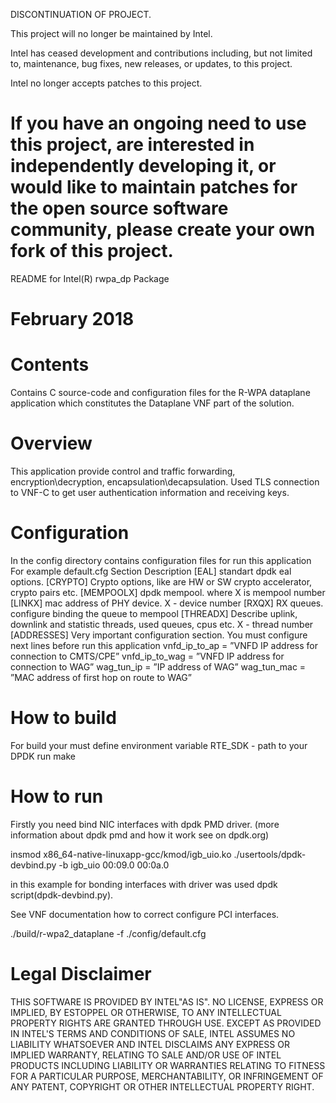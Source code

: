 DISCONTINUATION OF PROJECT.

This project will no longer be maintained by Intel.

Intel has ceased development and contributions including, but not limited to, maintenance, bug fixes, new releases, or updates, to this project. 

Intel no longer accepts patches to this project.

If you have an ongoing need to use this project, are interested in independently developing it, or would like to maintain patches for the open source software community, please create your own fork of this project. 
========================================================================
README for Intel(R) rwpa_dp Package

February 2018
========================================================================


Contents
========

Contains C source-code and configuration files for the R-WPA dataplane application
which constitutes the Dataplane VNF part of the solution.

Overview
========

This application provide control and traffic forwarding, encryption\decryption,
encapsulation\decapsulation. Used TLS connection to VNF-C to get user authentication information
and receiving keys.

Configuration
=============

In the config directory contains configuration files for run this application
For example default.cfg
Section		Description
[EAL]		standart dpdk eal options.
[CRYPTO]	Crypto options, like are HW or SW crypto accelerator, crypto pairs etc.
[MEMPOOLX]	dpdk mempool. where X is mempool number
[LINKX]		mac address of PHY device. X - device number
[RXQX]		RX queues. configure binding the queue to mempool
[THREADX]	Describe uplink, downlink and statistic threads, used queues, cpus etc. X - thread number
[ADDRESSES]	Very important configuration section.
		You must configure next lines before run this application
		vnfd_ip_to_ap = ”VNFD IP address for connection to CMTS/CPE”
		vnfd_ip_to_wag = ”VNFD IP address for connection to WAG”
		wag_tun_ip = ”IP address of WAG”
		wag_tun_mac = ”MAC address of first hop on route to WAG”


How to build
============

For build your must define environment variable RTE_SDK - path to your DPDK
run make

How to run
==========

Firstly you need bind NIC interfaces with dpdk PMD driver.
(more information about dpdk pmd and how it work see on dpdk.org)

insmod x86_64-native-linuxapp-gcc/kmod/igb_uio.ko
./usertools/dpdk-devbind.py -b igb_uio 00:09.0 00:0a.0

in this example for bonding interfaces with driver was used dpdk script(dpdk-devbind.py).

See VNF documentation how to correct configure PCI interfaces.

./build/r-wpa2_dataplane -f ./config/default.cfg


Legal Disclaimer
================

THIS SOFTWARE IS PROVIDED BY INTEL"AS IS". NO LICENSE, EXPRESS OR
IMPLIED, BY ESTOPPEL OR OTHERWISE, TO ANY INTELLECTUAL PROPERTY RIGHTS
ARE GRANTED THROUGH USE. EXCEPT AS PROVIDED IN INTEL'S TERMS AND
CONDITIONS OF SALE, INTEL ASSUMES NO LIABILITY WHATSOEVER AND INTEL
DISCLAIMS ANY EXPRESS OR IMPLIED WARRANTY, RELATING TO SALE AND/OR
USE OF INTEL PRODUCTS INCLUDING LIABILITY OR WARRANTIES RELATING TO
FITNESS FOR A PARTICULAR PURPOSE, MERCHANTABILITY, OR INFRINGEMENT
OF ANY PATENT, COPYRIGHT OR OTHER INTELLECTUAL PROPERTY RIGHT.
